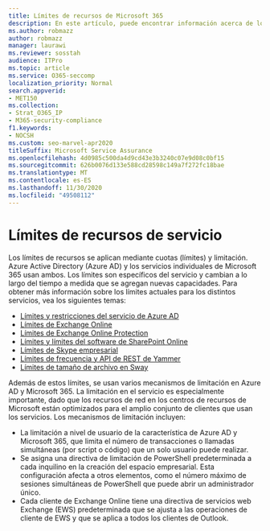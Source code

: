 ```yaml
---
title: Límites de recursos de Microsoft 365
description: En este artículo, puede encontrar información acerca de los límites de recursos para las distintas aplicaciones en Microsoft 365.
ms.author: robmazz
author: robmazz
manager: laurawi
ms.reviewer: sosstah
audience: ITPro
ms.topic: article
ms.service: O365-seccomp
localization_priority: Normal
search.appverid:
- MET150
ms.collection:
- Strat_O365_IP
- M365-security-compliance
f1.keywords:
- NOCSH
ms.custom: seo-marvel-apr2020
titleSuffix: Microsoft Service Assurance
ms.openlocfilehash: 4d0985c500da4d9cd43e3b3240c07e9d08c0bf15
ms.sourcegitcommit: 626b0076d133e588cd28598c149a7f272fc18bae
ms.translationtype: MT
ms.contentlocale: es-ES
ms.lasthandoff: 11/30/2020
ms.locfileid: "49508112"
---
```

# <a name="service-resource-limits"></a>Límites de recursos de servicio

Los límites de recursos se aplican mediante cuotas (límites) y limitación. Azure Active Directory (Azure AD) y los servicios individuales de Microsoft 365 usan ambos. Los límites son específicos del servicio y cambian a lo largo del tiempo a medida que se agregan nuevas capacidades. Para obtener más información sobre los límites actuales para los distintos servicios, vea los siguientes temas:

- [Límites y restricciones del servicio de Azure AD](https://docs.microsoft.com/azure/azure-resource-manager/management/azure-subscription-service-limits)
- [Límites de Exchange Online](https://technet.microsoft.com/library/exchange-online-limits.aspx)
- [Límites de Exchange Online Protection](https://technet.microsoft.com/library/exchange-online-protection-limits.aspx)
- [Límites y límites del software de SharePoint Online](https://support.office.com/article/SharePoint-Online-software-boundaries-and-limits-8F34FF47-B749-408B-ABC0-B605E1F6D498)
- [Límites de Skype empresarial](https://technet.microsoft.com/library/skype-for-business-online-limits.aspx)
- [Límites de frecuencia y API de REST de Yammer](https://developer.yammer.com/docs/rest-api-rate-limits)
- [Límites de tamaño de archivo en Sway](https://support.office.com/article/File-size-limits-in-Sway-4db21bc6-b42b-499f-9272-66e089db109f)

Además de estos límites, se usan varios mecanismos de limitación en Azure AD y Microsoft 365. La limitación en el servicio es especialmente importante, dado que los recursos de red en los centros de recursos de Microsoft están optimizados para el amplio conjunto de clientes que usan los servicios. Los mecanismos de limitación incluyen:

- La limitación a nivel de usuario de la característica de Azure AD y Microsoft 365, que limita el número de transacciones o llamadas simultáneas (por script o código) que un solo usuario puede realizar.
- Se asigna una directiva de limitación de PowerShell predeterminada a cada inquilino en la creación del espacio empresarial. Esta configuración afecta a otros elementos, como el número máximo de sesiones simultáneas de PowerShell que puede abrir un administrador único.
- Cada cliente de Exchange Online tiene una directiva de servicios web Exchange (EWS) predeterminada que se ajusta a las operaciones de cliente de EWS y que se aplica a todos los clientes de Outlook.

